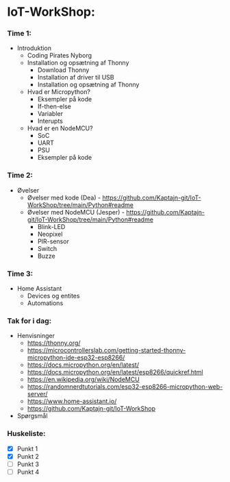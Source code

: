 
# IoT-WorkShop:

### Time 1:  
* Introduktion  
   * Coding Pirates Nyborg  
   * Installation og opsætning af Thonny
     * Download Thonny
     * Installation af driver til USB
     * Installation og opsætning af Thonny
   * Hvad er Micropython?
     * Eksempler på kode
     * If-then-else
     * Variabler
     * Interupts
   * Hvad er en NodeMCU?
     * SoC
     * UART
     * PSU
     * Eksempler på kode
### Time 2:  
* Øvelser
  * Øvelser med kode (Dea) - https://github.com/Kaptajn-git/IoT-WorkShop/tree/main/Python#readme
  * Øvelser med NodeMCU (Jesper) - https://github.com/Kaptajn-git/IoT-WorkShop/tree/main/Python#readme
    * Blink-LED
    * Neopixel
    * PIR-sensor
    * Switch
    * Buzze
### Time 3:  
* Home Assistant
  * Devices og entites    
  * Automations
### Tak for i dag:  
  * Henvisninger
    * https://thonny.org/
    * https://microcontrollerslab.com/getting-started-thonny-micropython-ide-esp32-esp8266/
    * https://docs.micropython.org/en/latest/
    * https://docs.micropython.org/en/latest/esp8266/quickref.html
    * https://en.wikipedia.org/wiki/NodeMCU
    * https://randomnerdtutorials.com/esp32-esp8266-micropython-web-server/
    * https://www.home-assistant.io/
    * https://github.com/Kaptajn-git/IoT-WorkShop
  * Spørgsmål





### Huskeliste:  
- [X] Punkt 1
- [X] Punkt 2
- [ ] Punkt 3
- [ ] Punkt 4
